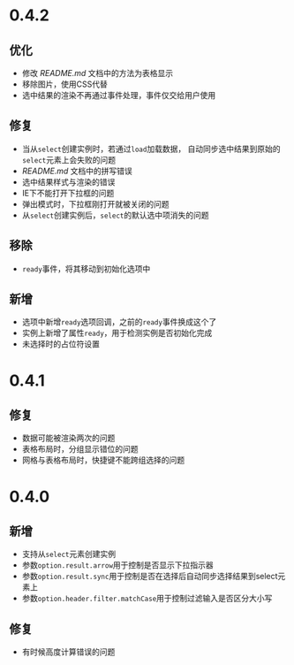 # 0.4.2

## 优化

- 修改 *README.md* 文档中的方法为表格显示
- 移除图片，使用CSS代替
- 选中结果的渲染不再通过事件处理，事件仅交给用户使用

## 修复

- 当从`select`创建实例时，若通过`load`加载数据，
自动同步选中结果到原始的`select`元素上会失败的问题
- *README.md* 文档中的拼写错误
- 选中结果样式与渲染的错误
- IE下不能打开下拉框的问题
- 弹出模式时，下拉框刚打开就被关闭的问题
- 从`select`创建实例后，`select`的默认选中项消失的问题

## 移除

- `ready`事件，将其移动到初始化选项中

## 新增

- 选项中新增`ready`选项回调，之前的`ready`事件换成这个了
- 实例上新增了属性`ready`，用于检测实例是否初始化完成
- 未选择时的占位符设置

# 0.4.1
## 修复

- 数据可能被渲染两次的问题
- 表格布局时，分组显示错位的问题
- 网格与表格布局时，快捷键不能跨组选择的问题

# 0.4.0
## 新增

- 支持从`select`元素创建实例
- 参数`option.result.arrow`用于控制是否显示下拉指示器
- 参数`option.result.sync`用于控制是否在选择后自动同步选择结果到select元素上
- 参数`option.header.filter.matchCase`用于控制过滤输入是否区分大小写

## 修复

- 有时候高度计算错误的问题